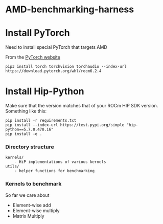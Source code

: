 # AMD-benchmarking-harness


# Install PyTorch

Need to install special PyTorch that targets AMD

From the [PyTorch website](https://pytorch.org/get-started/locally/)
```
pip3 install torch torchvision torchaudio --index-url https://download.pytorch.org/whl/rocm6.2.4
```

# Install Hip-Python
Make sure that the version matches that of your ROCm HIP SDK version. Something like this:


```
pip install -r requirements.txt
pip install --index-url https://test.pypi.org/simple "hip-python==5.7.0.470.16"
pip install -e .
```


### Directory structure
```
kernels/
    - HiP implementations of various kernels
utils/
    - helper functions for benchmarking
```

### Kernels to benchmark
So far we care about
* Element-wise add
* Element-wise multiply
* Matrix Multiply